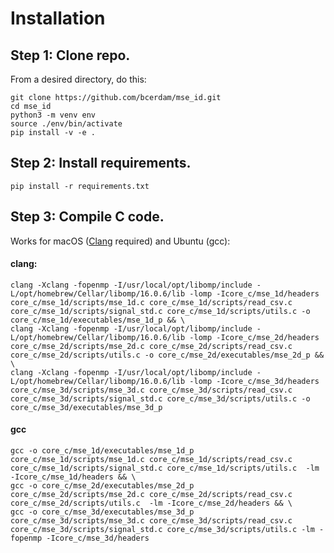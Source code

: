 # Installation

## Step 1: Clone repo.

From a desired directory, do this:

```console
git clone https://github.com/bcerdam/mse_id.git
cd mse_id
python3 -m venv env
source ./env/bin/activate
pip install -v -e . 
```

## Step 2: Install requirements.

```console
pip install -r requirements.txt
```

## Step 3: Compile C code.

Works for macOS ([Clang](https://clang.llvm.org/get_started.html) required) and Ubuntu (gcc):

#### clang:
```console
clang -Xclang -fopenmp -I/usr/local/opt/libomp/include -L/opt/homebrew/Cellar/libomp/16.0.6/lib -lomp -Icore_c/mse_1d/headers core_c/mse_1d/scripts/mse_1d.c core_c/mse_1d/scripts/read_csv.c core_c/mse_1d/scripts/signal_std.c core_c/mse_1d/scripts/utils.c -o core_c/mse_1d/executables/mse_1d_p && \
clang -Xclang -fopenmp -I/usr/local/opt/libomp/include -L/opt/homebrew/Cellar/libomp/16.0.6/lib -lomp -Icore_c/mse_2d/headers core_c/mse_2d/scripts/mse_2d.c core_c/mse_2d/scripts/read_csv.c core_c/mse_2d/scripts/utils.c -o core_c/mse_2d/executables/mse_2d_p && \
clang -Xclang -fopenmp -I/usr/local/opt/libomp/include -L/opt/homebrew/Cellar/libomp/16.0.6/lib -lomp -Icore_c/mse_3d/headers core_c/mse_3d/scripts/mse_3d.c core_c/mse_3d/scripts/read_csv.c core_c/mse_3d/scripts/signal_std.c core_c/mse_3d/scripts/utils.c -o core_c/mse_3d/executables/mse_3d_p
```

#### gcc
```console
gcc -o core_c/mse_1d/executables/mse_1d_p core_c/mse_1d/scripts/mse_1d.c core_c/mse_1d/scripts/read_csv.c core_c/mse_1d/scripts/signal_std.c core_c/mse_1d/scripts/utils.c  -lm -Icore_c/mse_1d/headers && \
gcc -o core_c/mse_2d/executables/mse_2d_p core_c/mse_2d/scripts/mse_2d.c core_c/mse_2d/scripts/read_csv.c core_c/mse_2d/scripts/utils.c  -lm -Icore_c/mse_2d/headers && \
gcc -o core_c/mse_3d/executables/mse_3d_p core_c/mse_3d/scripts/mse_3d.c core_c/mse_3d/scripts/read_csv.c core_c/mse_3d/scripts/signal_std.c core_c/mse_3d/scripts/utils.c -lm -fopenmp -Icore_c/mse_3d/headers
```
